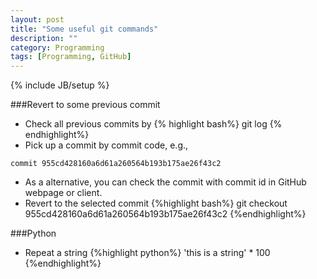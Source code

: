 ```yaml
---
layout: post
title: "Some useful git commands"
description: ""
category: Programming
tags: [Programming, GitHub]
---
```

{% include JB/setup %}

<script type="text/javascript"
 src="http://cdn.mathjax.org/mathjax/latest/MathJax.js?config=TeX-AMS-MML_HTMLorMML">
</script>


###Revert to some previous commit
   - Check all previous commits by
{% highlight bash%}
git log
{% endhighlight%}
   - Pick up a commit by commit code, e.g., 

	commit 955cd428160a6d61a260564b193b175ae26f43c2

   - As a alternative, you can check the commit with commit id in GitHub webpage or client.
   - Revert to the selected commit
{%highlight bash%}
git checkout 955cd428160a6d61a260564b193b175ae26f43c2
{%endhighlight%}

###Python
- Repeat a string
{%highlight python%}
'this is a string' * 100
{%endhighlight%}

